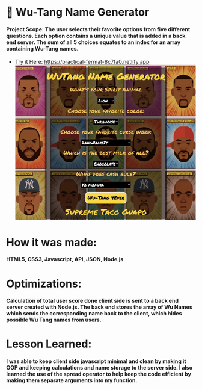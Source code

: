 # 🎤 Wu-Tang Name Generator

#### Project Scope: The user selects their favorite options from five different questions. Each option contains a unique value that is added in a back end server. The sum of all 5 choices equates to an index for an array containing Wu-Tang names.

- Try it Here: https://practical-fermat-8c7fa0.netlify.app
![WuTang Name Generator Screenshot](/wuScreen.png)

# How it was made:
#### HTML5, CSS3, Javascript, API, JSON, Node.js

# Optimizations:
#### Calculation of total user score done client side is sent to a back end server created with Node.js. The back end stores the array of Wu Names which sends the corresponding name back to the client, which hides possible Wu Tang names from users.

# Lesson Learned:
#### I was able to keep client side javascript minimal and clean by making it OOP and keeping calculations and name storage to the server side. I also learned the use of the spread operator to help keep the code efficient by making them separate arguments into my function. 
